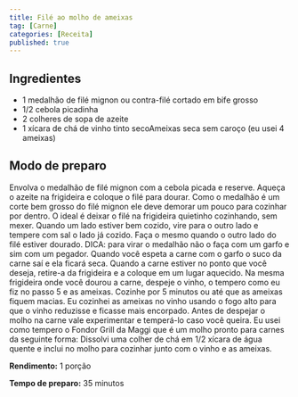 ```yaml
---
title: Filé ao molho de ameixas
tag: [Carne]
categories: [Receita]
published: true
---
```


## Ingredientes

- 1 medalhão de filé mignon ou contra-filé cortado em bife grosso
- 1/2 cebola picadinha
- 2 colheres de sopa de azeite
- 1 xícara de chá de vinho tinto secoAmeixas seca sem caroço (eu usei 4 ameixas)

## Modo de preparo

Envolva o medalhão de filé mignon com a cebola picada e reserve.
Aqueça o azeite na frigideira e coloque o filé para dourar. Como o medalhão é um corte bem grosso do filé mignon ele deve demorar um pouco para cozinhar por dentro. O ideal é deixar o filé na frigideira quietinho cozinhando, sem mexer. Quando um lado estiver bem cozido, vire para o outro lado e tempere com sal o lado já cozido. Faça o mesmo quando o outro lado do filé estiver dourado. DICA: para virar o medalhão não o faça com um garfo e sim com um pegador. Quando você espeta a carne com o garfo o suco da carne saí e ela ficará seca.
Quando a carne estiver no ponto que você deseja, retire-a da frigideira e a coloque em um lugar aquecido.
Na mesma frigideira onde você dourou a carne, despeje o vinho, o tempero como eu fiz no passo 5 e as ameixas. Cozinhe por 5 minutos ou até que as ameixas fiquem macias. Eu cozinhei as ameixas no vinho usando o fogo alto para que o vinho reduzisse e ficasse mais encorpado.
Antes de despejar o molho na carne vale experimentar e temperá-lo caso você queira. Eu usei como tempero o Fondor Grill da Maggi que é um molho pronto para carnes da seguinte forma: Dissolvi uma colher de chá em 1/2 xícara de água quente e inclui no molho para cozinhar junto com o vinho e as ameixas.

**Rendimento:** 1 porção

**Tempo de preparo:** 35 minutos
